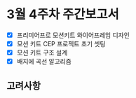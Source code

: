# 3월 4주차 주간보고서

- [x] 프리미어프로 모션키트 와이어프레임 디자인
- [x] 모션 키트 CEP 프로젝트 초기 셋팅
- [x] 모션 키트 구조 설계
- [x] 배지에 곡선 알고리즘

## 고려사항
